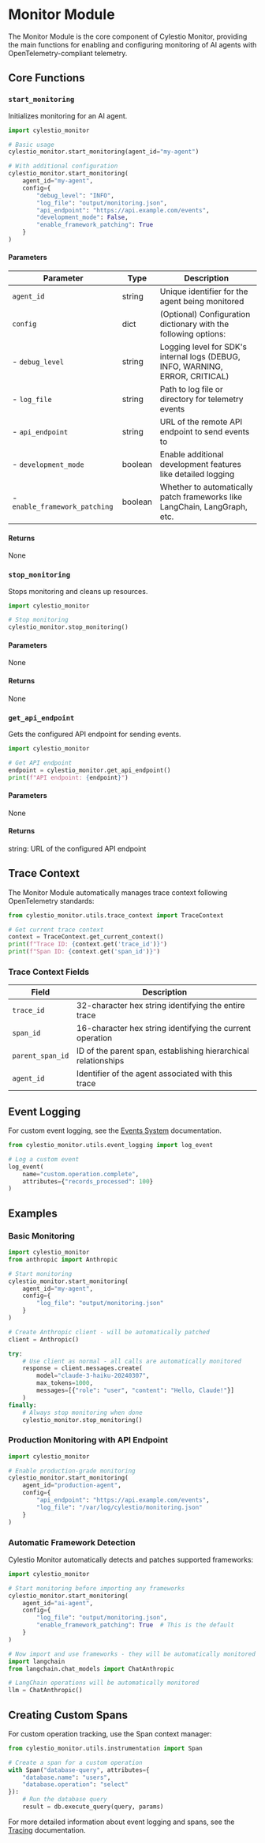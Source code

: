 # Monitor Module

The Monitor Module is the core component of Cylestio Monitor, providing the main functions for enabling and configuring monitoring of AI agents with OpenTelemetry-compliant telemetry.

## Core Functions

### `start_monitoring`

Initializes monitoring for an AI agent.

```python
import cylestio_monitor

# Basic usage
cylestio_monitor.start_monitoring(agent_id="my-agent")

# With additional configuration
cylestio_monitor.start_monitoring(
    agent_id="my-agent",
    config={
        "debug_level": "INFO",
        "log_file": "output/monitoring.json",
        "api_endpoint": "https://api.example.com/events",
        "development_mode": False,
        "enable_framework_patching": True
    }
)
```

#### Parameters

| Parameter | Type | Description |
|-----------|------|-------------|
| `agent_id` | string | Unique identifier for the agent being monitored |
| `config` | dict | (Optional) Configuration dictionary with the following options: |
| - `debug_level` | string | Logging level for SDK's internal logs (DEBUG, INFO, WARNING, ERROR, CRITICAL) |
| - `log_file` | string | Path to log file or directory for telemetry events |
| - `api_endpoint` | string | URL of the remote API endpoint to send events to |
| - `development_mode` | boolean | Enable additional development features like detailed logging |
| - `enable_framework_patching` | boolean | Whether to automatically patch frameworks like LangChain, LangGraph, etc. |

#### Returns

None

### `stop_monitoring`

Stops monitoring and cleans up resources.

```python
import cylestio_monitor

# Stop monitoring
cylestio_monitor.stop_monitoring()
```

#### Parameters

None

#### Returns

None

### `get_api_endpoint`

Gets the configured API endpoint for sending events.

```python
import cylestio_monitor

# Get API endpoint
endpoint = cylestio_monitor.get_api_endpoint()
print(f"API endpoint: {endpoint}")
```

#### Parameters

None

#### Returns

string: URL of the configured API endpoint

## Trace Context

The Monitor Module automatically manages trace context following OpenTelemetry standards:

```python
from cylestio_monitor.utils.trace_context import TraceContext

# Get current trace context
context = TraceContext.get_current_context()
print(f"Trace ID: {context.get('trace_id')}")
print(f"Span ID: {context.get('span_id')}")
```

### Trace Context Fields

| Field | Description |
|-------|-------------|
| `trace_id` | 32-character hex string identifying the entire trace |
| `span_id` | 16-character hex string identifying the current operation |
| `parent_span_id` | ID of the parent span, establishing hierarchical relationships |
| `agent_id` | Identifier of the agent associated with this trace |

## Event Logging

For custom event logging, see the [Events System](events.md) documentation.

```python
from cylestio_monitor.utils.event_logging import log_event

# Log a custom event
log_event(
    name="custom.operation.complete",
    attributes={"records_processed": 100}
)
```

## Examples

### Basic Monitoring

```python
import cylestio_monitor
from anthropic import Anthropic

# Start monitoring
cylestio_monitor.start_monitoring(
    agent_id="my-agent",
    config={
        "log_file": "output/monitoring.json"
    }
)

# Create Anthropic client - will be automatically patched
client = Anthropic()

try:
    # Use client as normal - all calls are automatically monitored
    response = client.messages.create(
        model="claude-3-haiku-20240307",
        max_tokens=1000,
        messages=[{"role": "user", "content": "Hello, Claude!"}]
    )
finally:
    # Always stop monitoring when done
    cylestio_monitor.stop_monitoring()
```

### Production Monitoring with API Endpoint

```python
import cylestio_monitor

# Enable production-grade monitoring
cylestio_monitor.start_monitoring(
    agent_id="production-agent",
    config={
        "api_endpoint": "https://api.example.com/events",
        "log_file": "/var/log/cylestio/monitoring.json"
    }
)
```

### Automatic Framework Detection

Cylestio Monitor automatically detects and patches supported frameworks:

```python
import cylestio_monitor

# Start monitoring before importing any frameworks
cylestio_monitor.start_monitoring(
    agent_id="ai-agent",
    config={
        "log_file": "output/monitoring.json",
        "enable_framework_patching": True  # This is the default
    }
)

# Now import and use frameworks - they will be automatically monitored
import langchain
from langchain.chat_models import ChatAnthropic

# LangChain operations will be automatically monitored
llm = ChatAnthropic()
```

## Creating Custom Spans

For custom operation tracking, use the Span context manager:

```python
from cylestio_monitor.utils.instrumentation import Span

# Create a span for a custom operation
with Span("database-query", attributes={
    "database.name": "users",
    "database.operation": "select"
}):
    # Run the database query
    result = db.execute_query(query, params)
```

For more detailed information about event logging and spans, see the [Tracing](tracing.md) documentation. 